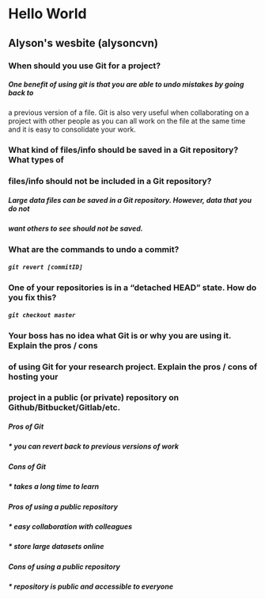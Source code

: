 # Hello World
## Alyson's wesbite (alysoncvn)

### When should you use Git for a project?
##### One benefit of using git is that you are able to undo mistakes by going back to 
a previous version of a file. Git is also very useful when collaborating on a 
project with other people as you can all work on the file at the same time and it is easy to 
consolidate your work.  

### What kind of files/info should be saved in a Git repository? What types of 
### files/info should not be included in a Git repository?
##### Large data files can be saved in a Git repository. However, data that you do not 
##### want others to see should not be saved. 

### What are the commands to undo a commit?
##### ` git revert [commitID] `

### One of your repositories is in a “detached HEAD” state. How do you fix this?
##### ` git checkout master `

### Your boss has no idea what Git is or why you are using it. Explain the pros / cons 
### of using Git for your research project. Explain the pros / cons of hosting your 
### project in a public (or private) repository on Github/Bitbucket/Gitlab/etc.
##### Pros of Git
##### * you can revert back to previous versions of work
##### Cons of Git 
##### * takes a long time to learn 
##### Pros of using a public repository
##### * easy collaboration with colleagues
##### * store large datasets online
##### Cons of using a public repository 
##### * repository is public and accessible to everyone 


